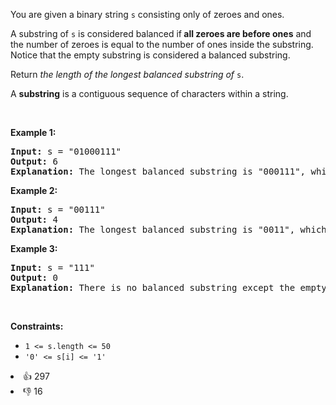 <p>You are given a binary string <code>s</code> consisting only of zeroes and ones.</p>

<p>A substring of <code>s</code> is considered balanced if<strong> all zeroes are before ones</strong> and the number of zeroes is equal to the number of ones inside the substring. Notice that the empty substring is considered a balanced substring.</p>

<p>Return <em>the length of the longest balanced substring of </em><code>s</code>.</p>

<p>A <b>substring</b> is a contiguous sequence of characters within a string.</p>

<p>&nbsp;</p> 
<p><strong class="example">Example 1:</strong></p>

<pre>
<strong>Input:</strong> s = "01000111"
<strong>Output:</strong> 6
<strong>Explanation:</strong> The longest balanced substring is "000111", which has length 6.
</pre>

<p><strong class="example">Example 2:</strong></p>

<pre>
<strong>Input:</strong> s = "00111"
<strong>Output:</strong> 4
<strong>Explanation:</strong> The longest balanced substring is "0011", which has length 4.&nbsp;
</pre>

<p><strong class="example">Example 3:</strong></p>

<pre>
<strong>Input:</strong> s = "111"
<strong>Output:</strong> 0
<strong>Explanation:</strong> There is no balanced substring except the empty substring, so the answer is 0.
</pre>

<p>&nbsp;</p> 
<p><strong>Constraints:</strong></p>

<ul> 
 <li><code>1 &lt;= s.length &lt;= 50</code></li> 
 <li><code>'0' &lt;= s[i] &lt;= '1'</code></li> 
</ul>

<div><li>👍 297</li><li>👎 16</li></div>